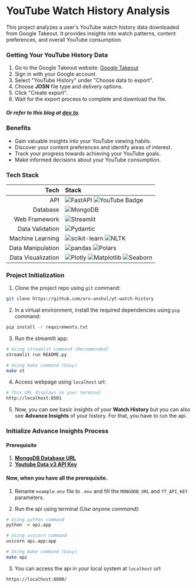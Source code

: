 # YouTube Watch History Analysis

This project analyzes a user's YouTube watch history data downloaded from Google Takeout. It provides insights into watch patterns, content preferences, and overall YouTube consumption.

### Getting Your YouTube History Data

1. Go to the Google Takeout website: [Google Takeout](https://takeout.google.com/)
2. Sign in with your Google account.
3. Select "YouTube History" under "Choose data to export".
4. Choose **JOSN** file type and delivery options.
5. Click "Create export".
6. Wait for the export process to complete and download the file.

##### Or refer to this blog at [dev.to](https://dev.to/ubershmekel/what-did-i-watch-most-on-youtube-1ol2).

### Benefits

- Gain valuable insights into your YouTube viewing habits.
- Discover your content preferences and identify areas of interest.
- Track your progress towards achieving your YouTube goals.
- Make informed decisions about your YouTube consumption.

### Tech Stack

|               Tech | Stack                                                                                                                                                                                                                                                          |
| -----------------: | :------------------------------------------------------------------------------------------------------------------------------------------------------------------------------------------------------------------------------------------------------------- |
|                API | ![FastAPI](https://img.shields.io/badge/FastAPI-009688?logo=fastapi&logoColor=fff) ![YouTube Badge](https://img.shields.io/badge/YouTube-F00?logo=youtube&logoColor=fff)                                                                                       |
|           Database | ![MongoDB](https://img.shields.io/badge/MongoDB-47A248?logo=mongodb&logoColor=fff)                                                                                                                                                                             |
|      Web Framework | ![Streamlit](https://img.shields.io/badge/Streamlit-FF4B4B?logo=streamlit&logoColor=fff)                                                                                                                                                                       |
|    Data Validation | ![Pydantic](https://img.shields.io/badge/Pydantic-E92063?logo=pydantic&logoColor=fff)                                                                                                                                                                          |
|   Machine Learning | ![scikit-learn](https://img.shields.io/badge/scikit--learn-F7931E?logo=scikitlearn&logoColor=fff) ![NLTK](https://img.shields.io/badge/NLTK-3776AB?logo=python&logoColor=fff)                                                                                  |
|  Data Manipulation | ![pandas](https://img.shields.io/badge/pandas-150458?logo=pandas&logoColor=fff) ![Polars](https://img.shields.io/badge/Polars-CD792C?logo=polars&logoColor=fff)                                                                                                |
| Data Visualization | ![Plotly](https://img.shields.io/badge/Plotly-3F4F75?logo=plotly&logoColor=fff) ![Matplotlib](https://img.shields.io/badge/Matplotlib-3776AB?logo=matplotlib&logoColor=fff) ![Seaborn](https://img.shields.io/badge/Seaborn-3776AB?logo=seaborn&logoColor=fff) |

### Project Initialization

1. Clone the project repo using `git` command:

```sh
git clone https://github.com/arv-anshul/yt-watch-history
```

2. In a virtual environment, install the required dependencies using `pip` command:

```sh
pip install -r requirements.txt
```

3. Run the streamlit app:

```sh
# Using streamlit command (Recommended)
streamlit run README.py

# Using make command (Easy)
make st
```

4. Access webpage using `localhost` url:

```sh
# This URL displays in your terminal
http://localhost:8501
```

5. Now, you can see basic insights of your **Watch History** but you can also see **Advance Insights** of your history. For that, you have to run the api.

### Initialize Advance Insights Process

#### Prerequisite

1. [**MongoDB Database URL**](https://mongodb.com)
2. [**Youtube Data v3 API Key**](https://developers.google.com/youtube/v3/docs/)

#### Now, when you have all the prerequisite.

1. Rename `example.env` file to `.env` and fill the `MONGODB_URL` and `YT_API_KEY` parameters.

2. Run the api using terminal _(Use anyone command)_:

```sh
# Using python command
python -m api.app

# Using uvicorn command
uvicorn api.app:app

# Using make command (Easy)
make api
```

3. You can access the api in your local system at `localhost` url:

```sh
https://localhost:8000/
```
